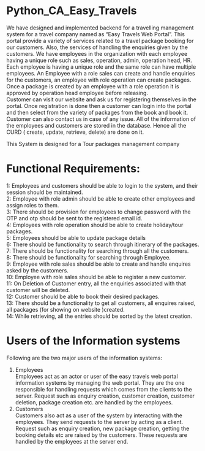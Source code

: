 # Python_CA_Easy_Travels
We have designed and implemented backend for a travelling management system for a travel company named as “Easy Travels Web Portal”. This portal provide a variety of services related to a travel package booking for our customers. Also, the services of handling the enquiries given by the customers. We have employees in the organization with each employee having a unique role such as sales, operation, admin, operation head, HR. Each employee is having a unique role and the same role can have multiple employees. An Employee with a role sales can create and handle enquiries for the customers, an employee with role operation can create packages. Once a package is created by an employee with a role operation it is approved by operation head employee before releasing.  
Customer can visit our website and ask us for registering themselves in the portal. Once registration is done then a customer can login into the portal and then select from the variety of packages from the book and book it. Customer can also contact us in case of any issue. All of the information of the employees and customers are stored in the database. Hence all the CURD ( create, update, retrieve, delete) are done on it.

This System is designed for a Tour packages management company

# Functional Requirements:
1: Employees and customers should be able to login to the system, and their session should be maintained.<br />
2: Employee with role admin should be able to create other employees and assign roles to them.<br />
3: There should be provision for employees to change password with the OTP and otp should be sent to the registered email id.<br />
4: Employees with role operation should be able to create holiday/tour packages.<br />
5: Employees should be able to update package details<br />
6: There should be functionality to search through itinerary of the packages. <br />
7: There should be functionality for searching through all the customers. <br />
8: There should be functionality for searching through Employee. <br />
9: Employee with role sales should be able to create and handle enquires asked by the customers. <br />
10: Employee with role sales should be able to register a new customer. <br />
11: On Deletion of Customer entry, all the enquiries associated with that customer will be deleted. <br />
12: Customer should be able to book their desired packages. <br />
13: There should be a functionality to get all customers, all enquires raised, all packages (for showing on website )created.<br />
14: While retrieving, all the entries should be sorted by the latest creation. <br />

# Users of the Information systems
Following are the two major users of the information systems:<br />
1. Employees <br />
Employees act as an actor or user of the easy travels web portal information systems by managing the web portal. They are the one responsible for handling requests which comes from the clients to the server. Request such as enquiry creation, customer creation, customer deletion, package creation etc. are handled by the employees. <br />
2. Customers <br />
Customers also act as a user of the system by interacting with the employees. They send requests to the server by acting as a client. Request such as enquiry creation, new package creation, getting the booking details etc are raised by the customers. These requests are handled by the employees at the server end. <br />

